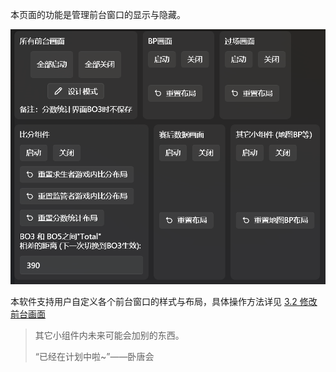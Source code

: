 本页面的功能是管理前台窗口的显示与隐藏。

![前台管理页面](images/1749644688367-30a47b84-3138-4b7b-bae0-f07431e7307f.png)

本软件支持用户自定义各个前台窗口的样式与布局，具体操作方法详见 [3.2 修改前台画面](../3._高级选项/3.2_修改前台画面.md)

> ‍其它小组件内未来可能会加别的东西。
>
> “已经在计划中啦~”——卧唐会
>

